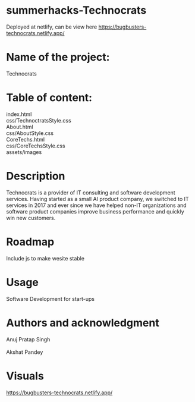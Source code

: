 # summerhacks-Technocrats
Deployed at netlify, can be view here https://bugbusters-technocrats.netlify.app/

# Name of the project: 
Technocrats

# Table of content:  
index.html<br/>
css/TechnoctratsStyle.css                               
About.html<br/>
css/AboutStyle.css<br/>
CoreTechs.html<br/>
css/CoreTechsStyle.css<br/>
assets/images

# Description
Technocrats is a provider of IT consulting and software development services. Having started as a small AI product company, we switched to IT services in 2017 and ever since we have helped non-IT organizations and software product companies improve business performance and quickly win new customers.

# Roadmap
Include js to make wesite stable

# Usage
Software Development for start-ups

# Authors and acknowledgment
Anuj Pratap Singh<br/>  
Akshat Pandey

# Visuals
https://bugbusters-technocrats.netlify.app/



